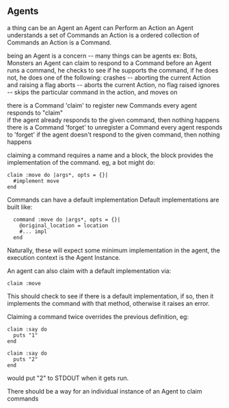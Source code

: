 ## Agents

a thing can be an Agent
  an Agent can Perform an Action
  an Agent understands a set of Commands
  an Action is a ordered collection of Commands 
  an Action is a Command.

being an Agent is a concern -- many things can be agents
  ex: Bots, Monsters
an Agent can claim to respond to a Command
before an Agent runs a command, he checks to see if he supports
  the command, if he does not, he does one of the following:
    crashes -- aborting the current Action and raising a flag
    aborts -- aborts the current Action, no flag raised
    ignores -- skips the particular command in the action, and moves on

there is a Command 'claim' to register new Commands 
  every agent responds to "claim"  
  if the agent already responds to the given command, then nothing happens
there is a Command 'forget' to unregister a Command
  every agent responds to 'forget'
  if the agent doesn't respond to the given command, then nothing happens
    
claiming a command requires a name and a block, the block provides the
implementation of the command.
  eg, a bot might do:
    
    claim :move do |args*, opts = {}|
      #implement move
    end

Commands can have a default implementation
  Default implementations are built like:

      command :move do |args*, opts = {}|
        @original_location = location
        #... impl
      end

  Naturally, these will expect some minimum implementation in the agent, the
  execution context is the Agent Instance.

An agent can also claim with a default implementation via:

    claim :move

This should check to see if there is a default implementation, if so, then it 
  implements the command with that method, otherwise it raises an error.

Claiming a command twice overrides the previous definition, eg: 

    claim :say do
      puts "1"
    end

    claim :say do
      puts "2"
    end

would put "2" to STDOUT when it gets run.
 
There should be a way for an individual instance of an Agent to claim commands






